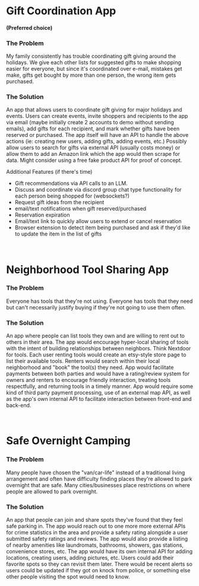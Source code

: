 # Gift Coordination App
#### (Preferred choice)

### The Problem
My family consistently has trouble coordinating gift giving around the holidays. We give each other lists for suggested gifts to make shopping easier for everyone, but since it's coordinated over e-mail, mistakes get make, gifts get bought by more than one person, the wrong item gets purchased.

### The Solution
An app that allows users to coordinate gift giving for major holidays and events.  Users can create events, invite shoppers and recipients to the app via email (maybe initially create 2 accounts to demo without sending emails), add gifts for each recipient, and mark whether gifts have been reserved or purchased. The app itself will have an API to handle the above actions (ie: creating new users, adding gifts, adding events, etc.) Possibly allow users to search for gifts via external API (usually costs money) or allow them to add an Amazon link which the app would then scrape for data. Might consider using a free fake product API for proof of concept.

Additional Features (if there's time)
- Gift recommendations via API calls to an LLM.
- Discuss and coordinate via discord group chat type functionality for each person being shopped for (websockets?)
- Request gift ideas from the recipient
- email/text notifications when gift reserved/purchased
- Reservation expiration
- Email/text link to quickly allow users to extend or cancel reservation
- Browser extension to detect item being purchased and ask if they'd like to update the item in the list of gifts

<br>

# Neighborhood Tool Sharing App

### The Problem
Everyone has tools that they're not using. Everyone has tools that they need but can't necessarily justify buying if they're not going to use them often.

### The Solution
An app where people can list tools they own and are willing to rent out to others in their area. The app would encourage hyper-local sharing of tools with the intent of building relationships between neighbors.  Think Nextdoor for tools. Each user renting tools would create an etsy-style store page to list their available tools. Renters would search within their local neighborhood and "book" the tool(s) they need. App would facilitate payments between both parties and would have a rating/review system for owners and renters to encourage friendly interaction, treating tools respectfully, and returning tools in a timely manner. App would require some kind of third party payment processing, use of an external map API, as well as the app's own internal API to facilitate interaction between front-end and back-end.

<br>

# Safe Overnight Camping
### The Problem
Many people have chosen the "van/car-life" instead of a traditional living arrangement and often have difficulty finding places they're allowed to park overnight that are safe. Many cities/businesses place restrictions on where people are allowed to park overnight.

### The Solution
An app that people can join and share spots they've found that they feel safe parking in. The app would reach out to one more more external APIs for crime statistics in the area and provide a safety rating alongside a user submitted safety ratings and reviews. The app would also provide a listing of nearby amenities like laundromats, bathrooms, showers, gas stations, convenience stores, etc. The app would have its own internal API for adding locations, creating users, adding pictures, etc. Users could  add their favorite spots so they can revisit them later. There would be recent alerts so users could be updated if they got on knock from police, or something else other people visiting the spot would need to know.
